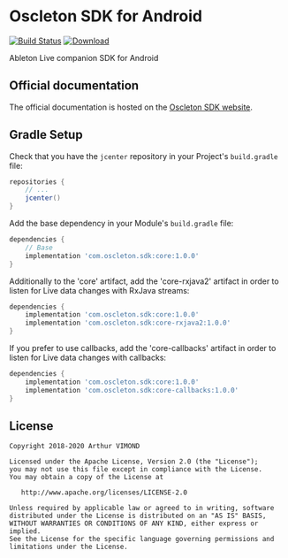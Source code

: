 # Oscleton SDK for Android
[![Build Status](https://travis-ci.org/ArthurVimond/oscleton-android-sdk.svg?branch=master)](https://travis-ci.org/ArthurVimond/oscleton-android-sdk)
[![Download](https://api.bintray.com/packages/arthurvimond/oscleton-android-sdk/core/images/download.svg)](https://bintray.com/arthurvimond/oscleton-android-sdk/core/_latestVersion)

Ableton Live companion SDK for Android

## Official documentation

The official documentation is hosted on the [Oscleton SDK website](https://sdk.oscleton.com).

## Gradle Setup

Check that you have the `jcenter` repository in your Project's `build.gradle` file:

```groovy
repositories {
    // ...
    jcenter()
}
```

Add the base dependency in your Module's `build.gradle` file:

```groovy
dependencies {
    // Base
    implementation 'com.oscleton.sdk:core:1.0.0'
}
```

Additionally to the 'core' artifact, add the 'core-rxjava2' artifact in order to listen for Live data changes with RxJava streams:

```groovy
dependencies {
    implementation 'com.oscleton.sdk:core:1.0.0'
    implementation 'com.oscleton.sdk:core-rxjava2:1.0.0'
}
```

If you prefer to use callbacks, add the 'core-callbacks' artifact in order to listen for Live data changes with callbacks:

```groovy
dependencies {
    implementation 'com.oscleton.sdk:core:1.0.0'
    implementation 'com.oscleton.sdk:core-callbacks:1.0.0'
}
```

## License

```
Copyright 2018-2020 Arthur VIMOND

Licensed under the Apache License, Version 2.0 (the "License");
you may not use this file except in compliance with the License.
You may obtain a copy of the License at

   http://www.apache.org/licenses/LICENSE-2.0

Unless required by applicable law or agreed to in writing, software
distributed under the License is distributed on an "AS IS" BASIS,
WITHOUT WARRANTIES OR CONDITIONS OF ANY KIND, either express or implied.
See the License for the specific language governing permissions and
limitations under the License.
```